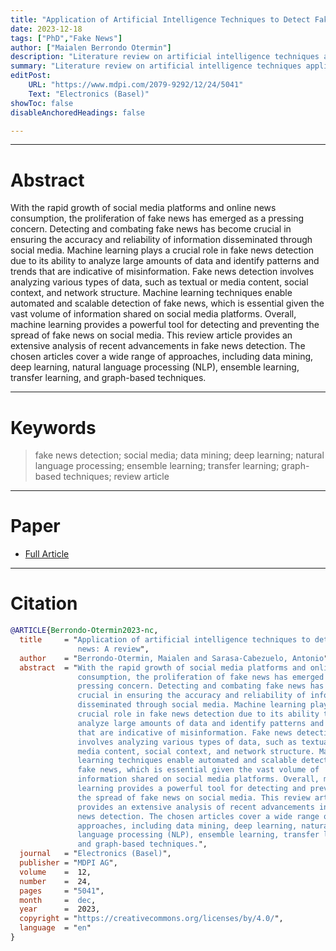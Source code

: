 ```yaml
---
title: "Application of Artificial Intelligence Techniques to Detect Fake News: A Review" 
date: 2023-12-18
tags: ["PhD","Fake News"]
author: ["Maialen Berrondo Otermin"]
description: "Literature review on artificial intelligence techniques applied to fake news detection"
summary: "Literature review on artificial intelligence techniques applied to fake news detection"
editPost:
    URL: "https://www.mdpi.com/2079-9292/12/24/5041"
    Text: "Electronics (Basel)"
showToc: false
disableAnchoredHeadings: false

---
```


---

# Abstract

With the rapid growth of social media platforms and online news consumption, the proliferation of fake news has emerged as a pressing concern. Detecting and combating fake news has become crucial in ensuring the accuracy and reliability of information disseminated through social media. Machine learning plays a crucial role in fake news detection due to its ability to analyze large amounts of data and identify patterns and trends that are indicative of misinformation. Fake news detection involves analyzing various types of data, such as textual or media content, social context, and network structure. Machine learning techniques enable automated and scalable detection of fake news, which is essential given the vast volume of information shared on social media platforms. Overall, machine learning provides a powerful tool for detecting and preventing the spread of fake news on social media. This review article provides an extensive analysis of recent advancements in fake news detection. The chosen articles cover a wide range of approaches, including data mining, deep learning, natural language processing (NLP), ensemble learning, transfer learning, and graph-based techniques.

---

# Keywords

> fake news detection; social media; data mining; deep learning; natural language processing; ensemble learning; transfer learning; graph-based techniques; review article

---

# Paper

+ [Full Article](Application_of_Artificial_Intelligence_Techniques_.pdf)
---

# Citation


```BibTeX
@ARTICLE{Berrondo-Otermin2023-nc,
  title     = "Application of artificial intelligence techniques to detect fake
               news: A review",
  author    = "Berrondo-Otermin, Maialen and Sarasa-Cabezuelo, Antonio",
  abstract  = "With the rapid growth of social media platforms and online news
               consumption, the proliferation of fake news has emerged as a
               pressing concern. Detecting and combating fake news has become
               crucial in ensuring the accuracy and reliability of information
               disseminated through social media. Machine learning plays a
               crucial role in fake news detection due to its ability to
               analyze large amounts of data and identify patterns and trends
               that are indicative of misinformation. Fake news detection
               involves analyzing various types of data, such as textual or
               media content, social context, and network structure. Machine
               learning techniques enable automated and scalable detection of
               fake news, which is essential given the vast volume of
               information shared on social media platforms. Overall, machine
               learning provides a powerful tool for detecting and preventing
               the spread of fake news on social media. This review article
               provides an extensive analysis of recent advancements in fake
               news detection. The chosen articles cover a wide range of
               approaches, including data mining, deep learning, natural
               language processing (NLP), ensemble learning, transfer learning,
               and graph-based techniques.",
  journal   = "Electronics (Basel)",
  publisher = "MDPI AG",
  volume    =  12,
  number    =  24,
  pages     = "5041",
  month     =  dec,
  year      =  2023,
  copyright = "https://creativecommons.org/licenses/by/4.0/",
  language  = "en"
}
```